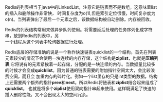 Redis的列表相当于java中的LinkedList，注意它是链表而不是数组。这意味着list的插入和删除操作非常快， 
时间复杂度为o(1),但是索引定位很慢，时间复杂度为o(n)。当列表弹出了最后一个元素之后，该数据结构被自动删除。内存被回收。

Redis的列表结构常用来做异步队列使用。将需要延后处理的任务序列化成字符串，放到Redis的列表中，另  
一个线程从这个列表中轮询数据进行处理。

Redis底层的存储准确的说是一个称作快速链表quicklist的一个结构。首先在列表元素较少的情况下会使用一块连续的内存存储，这个结构是**ziplist**，也就是**压缩列表** 
它将说有的元素紧挨着一起存储，分配的是一块连续的内存。当数据量比较多的时候才会变成**quicklist**。因为普通的链表需要的附加指针空间太大，会比较浪费空间，而且会
加重内存的碎片化。例如一个list里存的只是int类型的数据，结构上还需要两个额外的指针**prev**和**next**。所以Redis将链表和**ziplist**结合起来组成了**quicklist**。
也就是将多个**ziplist**使用双向指针串起来使用。这样既满足了快速的插入删除性能，又不会出现太大的空间冗余。